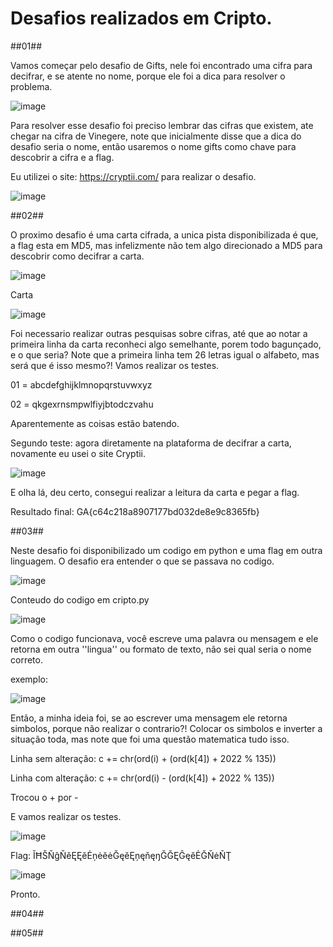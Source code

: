 

# Desafios realizados em Cripto.


##01## 

Vamos começar pelo desafio de Gifts, nele foi encontrado uma cifra para decifrar, e se atente no nome, porque ele foi a dica para resolver o problema.

![image](https://user-images.githubusercontent.com/26422836/210684113-aa288f56-a1a4-4fa2-8651-c9105803cac1.png)


Para resolver esse desafio foi preciso lembrar das cifras que existem, ate chegar na cifra de Vinegere, note que inicialmente disse que a dica do desafio seria o nome, então usaremos o nome gifts como chave para descobrir a cifra e a flag.

Eu utilizei o site: https://cryptii.com/ para realizar o desafio.

![image](https://user-images.githubusercontent.com/26422836/210681564-42447eda-1857-4739-9f38-a5d978b55662.png)

##02##

O proximo desafio é uma carta cifrada, a unica pista disponibilizada é que, a flag esta em MD5, mas infelizmente não tem algo direcionado a MD5 para descobrir como decifrar a carta. 

![image](https://user-images.githubusercontent.com/26422836/210684501-92911ec6-b68a-460a-9a5e-d11ae83f9e6c.png)

Carta

![image](https://user-images.githubusercontent.com/26422836/210684398-930a2d40-b4a5-4fb3-8f2a-eb86923b44d7.png)


Foi necessario realizar outras pesquisas sobre cifras, até que ao notar a primeira linha da carta reconheci algo semelhante, porem todo bagunçado, e o que seria? Note que a primeira linha tem 26 letras igual o alfabeto, mas será que é isso mesmo?! Vamos realizar os testes.

01 = abcdefghijklmnopqrstuvwxyz

02 = qkgexrnsmpwlfiyjbtodczvahu

Aparentemente as coisas estão batendo.

Segundo teste: agora diretamente na plataforma de decifrar a carta, novamente eu usei o site Cryptii.

![image](https://user-images.githubusercontent.com/26422836/210683646-e5bd9375-2add-4428-873c-82a9cbd3188d.png)

E olha lá, deu certo, consegui realizar a leitura da carta e pegar a flag.

Resultado final:
GA{c64c218a8907177bd032de8e9c8365fb}


##03##

Neste desafio foi disponibilizado um codigo em python e uma flag em outra linguagem. O desafio era entender o que se passava no codigo.

![image](https://user-images.githubusercontent.com/26422836/210685735-e7016174-2a1d-4532-a6de-a7dd263c9e61.png)

Conteudo do codigo em cripto.py

![image](https://user-images.githubusercontent.com/26422836/210686535-caa6465c-5c87-4b62-88ed-34250e890f6b.png)


Como o codigo funcionava, você escreve uma palavra ou mensagem e ele retorna em outra ''lingua'' ou formato de texto, não sei qual seria o nome correto. 

exemplo:

![image](https://user-images.githubusercontent.com/26422836/210685953-455d52ca-b2cc-4a7c-a872-4d07cdde51e6.png)

Então, a minha ideia foi, se ao escrever uma mensagem ele retorna simbolos, porque não realizar o contrario?! Colocar os simbolos e inverter a situação toda, mas note que foi uma questão matematica tudo isso.

Linha sem alteração: c += chr(ord(i) + (ord(k[4]) + 2022 % 135))

Linha com alteração: c += chr(ord(i) - (ord(k[4]) + 2022 % 135))

Trocou o + por -

E vamos realizar os testes.

![image](https://user-images.githubusercontent.com/26422836/210686299-fe309d2d-7ab8-4058-9799-1b9f6bd15b2d.png)

Flag: ĬĦŠŇĝŇěĘĘĕĖņėĕėĞęĕĘņęňęŋĞĞĘĜęĕĖĞŇėŇŢ

![image](https://user-images.githubusercontent.com/26422836/210686378-0867c46d-2ae4-4217-bdb5-95ca9e09a36b.png)

Pronto.



##04##

##05##
